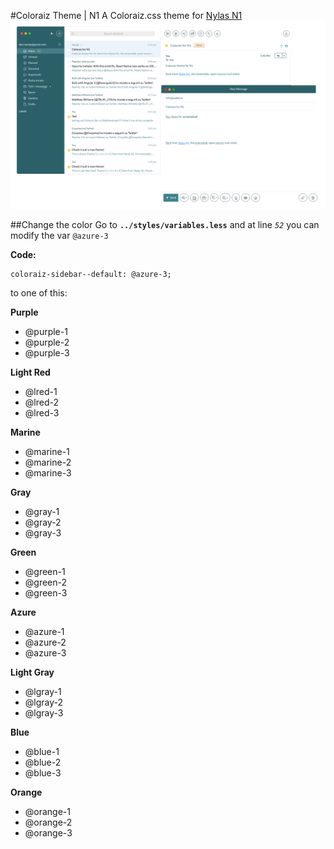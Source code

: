 #Coloraiz Theme | N1
A Coloraiz.css theme for <a href="https://nylas.com/">Nylas N1</a>
![Screenshot_1](Screen-azure-3.png)

##Change the color
Go to **```../styles/variables.less```** and at line _`52`_ you can modify the var `@azure-3`

**Code:**
```less 
coloraiz-sidebar--default: @azure-3;
``` 
to one of this:

**Purple**
- @purple-1
- @purple-2
- @purple-3
 
**Light Red**
- @lred-1 
- @lred-2 
- @lred-3 
 
**Marine**
- @marine-1
- @marine-2
- @marine-3
 
**Gray**
- @gray-1 
- @gray-2 
- @gray-3 
 
**Green**
- @green-1 
- @green-2 
- @green-3 
 
**Azure**
- @azure-1 
- @azure-2 
- @azure-3 
 
**Light Gray**
- @lgray-1
- @lgray-2
- @lgray-3
 
**Blue**
- @blue-1 
- @blue-2
- @blue-3
 
**Orange**
- @orange-1
- @orange-2
- @orange-3
